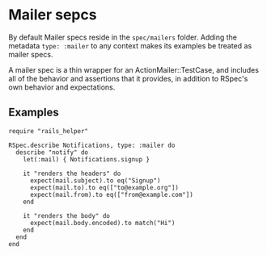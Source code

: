 # Mailer sepcs

By default Mailer specs reside in the `spec/mailers` folder. Adding the metadata
`type: :mailer` to any context makes its examples be treated as mailer specs.

A mailer spec is a thin wrapper for an ActionMailer::TestCase, and includes all
of the behavior and assertions that it provides, in addition to RSpec's own
behavior and expectations.

## Examples

    require "rails_helper"

    RSpec.describe Notifications, type: :mailer do
      describe "notify" do
        let(:mail) { Notifications.signup }

        it "renders the headers" do
          expect(mail.subject).to eq("Signup")
          expect(mail.to).to eq(["to@example.org"])
          expect(mail.from).to eq(["from@example.com"])
        end

        it "renders the body" do
          expect(mail.body.encoded).to match("Hi")
        end
      end
    end
